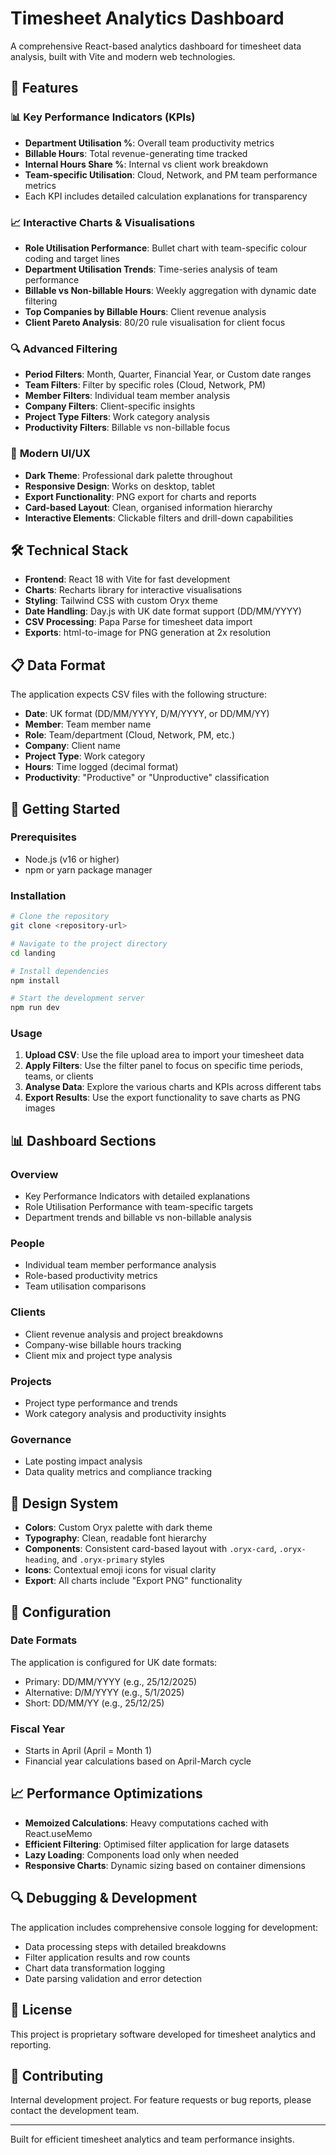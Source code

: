 # Timesheet Analytics Dashboard

A comprehensive React-based analytics dashboard for timesheet data analysis, built with Vite and modern web technologies.

## 🚀 Features

### 📊 **Key Performance Indicators (KPIs)**
- **Department Utilisation %**: Overall team productivity metrics
- **Billable Hours**: Total revenue-generating time tracked
- **Internal Hours Share %**: Internal vs client work breakdown
- **Team-specific Utilisation**: Cloud, Network, and PM team performance metrics
- Each KPI includes detailed calculation explanations for transparency

### 📈 **Interactive Charts & Visualisations**
- **Role Utilisation Performance**: Bullet chart with team-specific colour coding and target lines
- **Department Utilisation Trends**: Time-series analysis of team performance
- **Billable vs Non-billable Hours**: Weekly aggregation with dynamic date filtering
- **Top Companies by Billable Hours**: Client revenue analysis
- **Client Pareto Analysis**: 80/20 rule visualisation for client focus

### 🔍 **Advanced Filtering**
- **Period Filters**: Month, Quarter, Financial Year, or Custom date ranges
- **Team Filters**: Filter by specific roles (Cloud, Network, PM)
- **Member Filters**: Individual team member analysis
- **Company Filters**: Client-specific insights
- **Project Type Filters**: Work category analysis
- **Productivity Filters**: Billable vs non-billable focus

### 📱 **Modern UI/UX**
- **Dark Theme**: Professional dark palette throughout
- **Responsive Design**: Works on desktop, tablet
- **Export Functionality**: PNG export for charts and reports
- **Card-based Layout**: Clean, organised information hierarchy
- **Interactive Elements**: Clickable filters and drill-down capabilities

## 🛠️ **Technical Stack**

- **Frontend**: React 18 with Vite for fast development
- **Charts**: Recharts library for interactive visualisations
- **Styling**: Tailwind CSS with custom Oryx theme
- **Date Handling**: Day.js with UK date format support (DD/MM/YYYY)
- **CSV Processing**: Papa Parse for timesheet data import
- **Exports**: html-to-image for PNG generation at 2x resolution

## 📋 **Data Format**

The application expects CSV files with the following structure:
- **Date**: UK format (DD/MM/YYYY, D/M/YYYY, or DD/MM/YY)
- **Member**: Team member name
- **Role**: Team/department (Cloud, Network, PM, etc.)
- **Company**: Client name
- **Project Type**: Work category
- **Hours**: Time logged (decimal format)
- **Productivity**: "Productive" or "Unproductive" classification

## 🚀 **Getting Started**

### Prerequisites
- Node.js (v16 or higher)
- npm or yarn package manager

### Installation
```bash
# Clone the repository
git clone <repository-url>

# Navigate to the project directory
cd landing

# Install dependencies
npm install

# Start the development server
npm run dev
```

### Usage
1. **Upload CSV**: Use the file upload area to import your timesheet data
2. **Apply Filters**: Use the filter panel to focus on specific time periods, teams, or clients
3. **Analyse Data**: Explore the various charts and KPIs across different tabs
4. **Export Results**: Use the export functionality to save charts as PNG images

## 📊 **Dashboard Sections**

### Overview
- Key Performance Indicators with detailed explanations
- Role Utilisation Performance with team-specific targets
- Department trends and billable vs non-billable analysis

### People
- Individual team member performance analysis
- Role-based productivity metrics
- Team utilisation comparisons

### Clients
- Client revenue analysis and project breakdowns
- Company-wise billable hours tracking
- Client mix and project type analysis

### Projects
- Project type performance and trends
- Work category analysis and productivity insights

### Governance
- Late posting impact analysis
- Data quality metrics and compliance tracking

## 🎨 **Design System**

- **Colors**: Custom Oryx palette with dark theme
- **Typography**: Clean, readable font hierarchy
- **Components**: Consistent card-based layout with `.oryx-card`, `.oryx-heading`, and `.oryx-primary` styles
- **Icons**: Contextual emoji icons for visual clarity
- **Export**: All charts include "Export PNG" functionality

## 🔧 **Configuration**

### Date Formats
The application is configured for UK date formats:
- Primary: DD/MM/YYYY (e.g., 25/12/2025)
- Alternative: D/M/YYYY (e.g., 5/1/2025)
- Short: DD/MM/YY (e.g., 25/12/25)

### Fiscal Year
- Starts in April (April = Month 1)
- Financial year calculations based on April-March cycle

## 📈 **Performance Optimizations**

- **Memoized Calculations**: Heavy computations cached with React.useMemo
- **Efficient Filtering**: Optimised filter application for large datasets
- **Lazy Loading**: Components load only when needed
- **Responsive Charts**: Dynamic sizing based on container dimensions

## 🔍 **Debugging & Development**

The application includes comprehensive console logging for development:
- Data processing steps with detailed breakdowns
- Filter application results and row counts
- Chart data transformation logging
- Date parsing validation and error detection

## 📝 **License**

This project is proprietary software developed for timesheet analytics and reporting.

## 🤝 **Contributing**

Internal development project. For feature requests or bug reports, please contact the development team.

---

Built for efficient timesheet analytics and team performance insights.